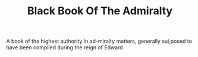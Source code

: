 ---
title: Black Book Of The Admiralty
permalink: "/definitions/black-book-of-the-admiralty.html"
body: A book of the highest authority ln ad-miralty matters, generally sui,posed to
  have been compiled during the reign of Edward
published_at: '2018-07-07'
layout: post
---